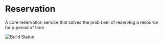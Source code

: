 # Reservation

A core reservation service that solves the prob Lem of reserving a resource for a period of time.

![Build Status](https://github.com/Loner1024/reservation/actions/workflows/build.yml/badge.svg)
